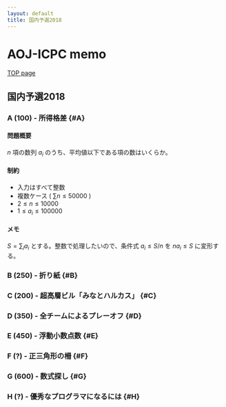 ```yaml
---
layout: default
title: 国内予選2018
---
```


# **AOJ-ICPC memo**
[TOP page](../)
## 国内予選2018
### A (100) - 所得格差 {#A}
#### 問題概要
$n$ 項の数列 $a_i$ のうち、平均値以下である項の数はいくらか。

#### 制約
- 入力はすべて整数
- 複数ケース ( $\sum n \le 50000$ )
- $2 \le n \le 10000$
- $1 \le a_i \le 100000$

#### メモ
$S = \sum_{i} a_i$ とする。整数で処理したいので、条件式 $a_i \le S/n$ を $n a_i \le S$ に変形する。

### B (250) - 折り紙 {#B}

### C (200) - 超高層ビル「みなとハルカス」 {#C}

### D (350) - 全チームによるプレーオフ {#D}

### E (450) - 浮動小数点数 {#E}

### F (?) - 正三角形の柵 {#F}

### G (600) - 数式探し {#G}

### H (?) - 優秀なプログラマになるには {#H}
